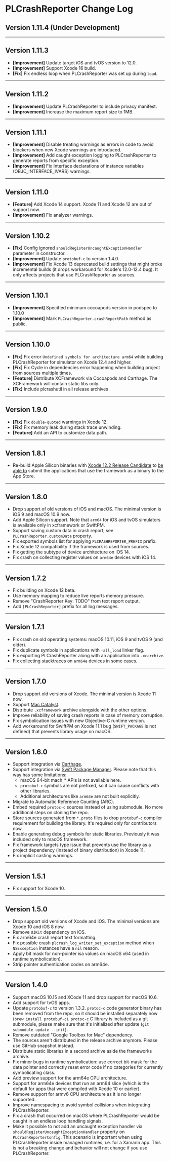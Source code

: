 # PLCrashReporter Change Log

## Version 1.11.4 (Under Development)



___

## Version 1.11.3

* **[Improvement]** Update target iOS and tvOS version to 12.0.
* **[Improvement]** Support Xcode 16 build.
* **[Fix]** Fix endless loop when PLCrashReporter was set up during `load`.

___

## Version 1.11.2

* **[Improvement]** Update PLCrashReporter to include privacy manifest.
* **[Improvement]** Increase the maximum report size to 1MB.

___

## Version 1.11.1

* **[Improvement]** Disable treating warnings as errors in code to avoid blockers when new Xcode warnings are introduced.
* **[Improvement]** Add caught exception logging to PLCrashReporter to generate reports from specific exception.
* **[Improvement]** Fix Interface declarations of instance variables (OBJC_INTERFACE_IVARS) warnings.

___

## Version 1.11.0

* **[Feature]** Add Xcode 14 support. Xcode 11 and Xcode 12 are out of support now.
* **[Improvement]** Fix analyzer warnings.

___

## Version 1.10.2

* **[Fix]** Config ignored `shouldRegisterUncaughtExceptionHandler` parameter in constructor.
* **[Improvement]** Update `protobuf-c` to version 1.4.0.
* **[Improvement]** Fix Xcode 13 deprecated build settings that might broke incremental builds (it drops workaround for Xcode's 12.0-12.4 bug). It only affects projects that use PLCrashReporter as sources.

___

## Version 1.10.1

* **[Improvement]** Specified minimum cocoapods version in podspec to 1.10.0
* **[Improvement]** Mark `PLCrashReporter.crashReportPath` method as public.

___

## Version 1.10.0

* **[Fix]** Fix error `Undefined symbols for architecture arm64` while building PLCrashReporter for simulator on Xcode 12.4 and higher.
* **[Fix]** Fix Cycle in dependencies error happening when building project from sources multiple times.
* **[Feature]** Distribute XCFramework via Cocoapods and Carthage. The XCFramework will contain static libs only.
* **[Fix]** Include plcrashutil in all release archives

___

## Version 1.9.0

* **[Fix]** Fix `double-quoted` warnings in Xcode 12.
* **[Fix]** Fix memory leak during stack trace unwinding.
* **[Feature]** Add an API to customize data path.

___

## Version 1.8.1

* Re-build Apple Silicon binaries with [Xcode 12.2 Release Candidate](https://developer.apple.com/news/releases/?id=11052020h) to [be able to](https://developer.apple.com/news/releases/?id=11052020i) submit the applications that use the framework as a binary to the App Store.

___

## Version 1.8.0

* Drop support of old versions of iOS and macOS. The minimal version is iOS 9 and macOS 10.9 now.
* Add Apple Silicon support. Note that `arm64` for iOS and tvOS simulators is available only in xcframework or SwiftPM.
* Support saving custom data in crash report, see `PLCrashReporter.customData` property.
* Fix exported symbols list for applying `PLCRASHREPORTER_PREFIX` prefix.
* Fix Xcode 12 compatibility if the framework is used from sources.
* Fix getting the subtype of device architecture on iOS 14.
* Fix crash on collecting register values on `arm64e` devices with iOS 14.

___

## Version 1.7.2

* Fix building on Xcode 12 beta.
* Use memory mapping to reduce live reports memory pressure.
* Remove "CrashReporter Key: TODO" from text report output.
* Add `[PLCrashReporter]` prefix for all log messages.

___

## Version 1.7.1

* Fix crash on old operating systems: macOS 10.11, iOS 9 and tvOS 9 (and older).
* Fix duplicate symbols in applications with `-all_load` linker flag.
* Fix exporting PLCrashReporter along with an application into `.xcarchive`.
* Fix collecting stacktraces on `arm64e` devices in some cases.

___

## Version 1.7.0

* Drop support old versions of Xcode. The minimal version is Xcode 11 now.
* Support [Mac Catalyst](https://developer.apple.com/mac-catalyst/).
* Distribute `.xcframework` archive alongside with the other options.
* Improve reliability of saving crash reports in case of memory corruption.
* Fix symbolication issues with new Objective-C runtime version.
* Add workaround for SwiftPM on Xcode 11.1 bug (`SWIFT_PACKAGE` is not defined) that prevents library usage on macOS.

___

## Version 1.6.0

* Support integration via [Carthage](https://github.com/Carthage/Carthage).
* Support integration via [Swift Package Manager](https://swift.org/package-manager). Please note that this way has some limitations:
  * macOS 64-bit mach_* APIs is not available here.
  * `protobuf-c` symbols are not prefixed, so it can cause conflicts with other libraries.
  * Additional architectures like `arm64e` are not built explicitly.
* Migrate to Automatic Reference Counting (ARC).
* Embed required `protoc-c` sources instead of using submodule. No more additional steps on cloning the repo.
* Store sources generated from `*.proto` files to drop `protobuf-c` compiler requirement for building the library. It's required only for contributors now.
* Enable generating debug symbols for static libraries. Previously it was included only to macOS framework.
* Fix framework targets type issue that prevents use the library as a project dependency (instead of binary distribution) in Xcode 11.
* Fix implicit casting warnings.

___

## Version 1.5.1

* Fix support for Xcode 10.

___

## Version 1.5.0

* Drop support old versions of Xcode and iOS. The minimal versions are Xcode 10 and iOS 8 now.
* Remove `UIKit` dependency on iOS.
* Fix arm64e crash report text formatting.
* Fix possible crash `plcrash_log_writer_set_exception` method when `NSException` instances have a `nil` reason.
* Apply bit mask for non-pointer isa values on macOS x64 (used in runtime symbolication).
* Strip pointer authentication codes on arm64e.

___

## Version 1.4.0

* Support macOS 10.15 and XCode 11 and drop support for macOS 10.6.
* Add support for tvOS apps.
* Update `protobuf-c` to version 1.3.2. `protoc-c` code generator binary has been removed from the repo, so it should be installed separately now (`brew install protobuf-c`). `protoc-c` C library is included as a git submodule, please make sure that it's initialized after update (`git submodule update --init`).
* Remove outdated "Google Toolbox for Mac" dependency.
* The sources aren't distributed in the release archive anymore. Please use GitHub snapshot instead.
* Distribute static libraries in a second archive aside the frameworks archive.
* Fix minor bugs in runtime symbolication: use correct bit-mask for the data pointer and correctly reset error code if no categories for currently symbolicating class.
* Add preview support for the arm64e CPU architecture.
* Support for arm64e devices that run an arm64 slice (which is the default for apps that were compiled with Xcode 10 or earlier).
* Remove support for armv6 CPU architecture as it is no longer supported.
* Improve namespacing to avoid symbol collisions when integrating PLCrashReporter.
* Fix a crash that occurred on macOS where PLCrashReporter would be caught in an endless loop handling signals.
* Make it possible to not add an uncaught exception handler via `shouldRegisterUncaughtExceptionHandler` property on `PLCrashReporterConfig`. This scenario is important when using PLCrashReporter inside managed runtimes, i.e. for a Xamarin app. This is not a breaking change and behavior will not change if you use PLCrashReporter.
